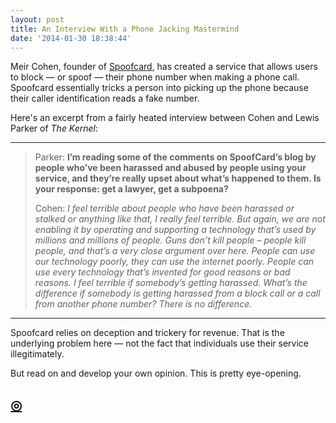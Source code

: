 ```yaml
---
layout: post
title: An Interview With a Phone Jacking Mastermind
date: '2014-01-30 18:38:44'
---
```


<p>Meir Cohen, founder of <a href="http://www.spoofcard.com">Spoofcard</a>, has created a service that allows users to block — or spoof — their phone number when making a phone call. Spoofcard essentially tricks a person into picking up the phone because their caller identification reads a fake number. </p>

<p>Here's an excerpt from a fairly heated interview between Cohen and Lewis Parker of <em>The Kernel</em>:</p>

<hr />

<blockquote>
  <p>Parker:
  <strong>I’m reading some of the comments on SpoofCard’s blog by people who’ve been harassed and abused by people using your service, and they’re really upset about what’s happened to them. Is your response: get a lawyer, get a subpoena?</strong></p>
  
  <p>Cohen:
  <em>I feel terrible about people who have been harassed or stalked or anything like that, I really feel terrible. But again, we are not enabling it by operating and supporting a technology that’s used by millions and millions of people. Guns don’t kill people – people kill people, and that’s a very close argument over here. People can use our technology poorly, they can use the internet poorly. People can use every technology that’s invented for good reasons or bad reasons. I feel terrible if somebody’s getting harassed.</em>
  <em>What’s the difference if somebody is getting harassed from a block call or a call from another phone number? There is no difference.</em></p>
</blockquote>

<hr />

<p>Spoofcard relies on deception and trickery for revenue. That is the underlying problem here — not the fact that individuals use their service illegitimately. </p>

<p>But read on and develop your own opinion. This is pretty eye-opening.</p>

<h2 id="httpthenewsprintcobloginterviewphonejackingmastermind"><a href="http://thenewsprint.co/blog/interview-phone-jacking-mastermind">◎</a></h2>